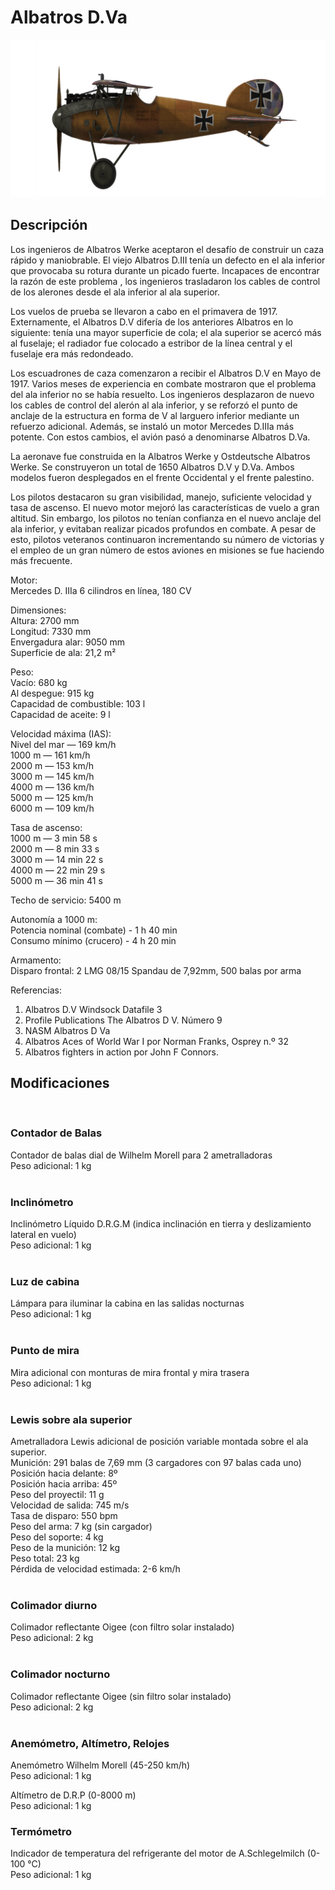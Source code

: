 # Albatros D.Va  
  
![albatrosd5](../images/albatrosd5.png)  
  
## Descripción  
  
Los ingenieros de Albatros Werke aceptaron el desafío de construir un caza rápido y maniobrable. El viejo Albatros D.III tenía un defecto en el ala inferior que provocaba su rotura durante un picado fuerte. Incapaces de encontrar la razón de este problema , los ingenieros trasladaron los cables de control de los alerones desde el ala inferior al ala superior.  
  
Los vuelos de prueba se llevaron a cabo en el primavera de 1917. Externamente, el Albatros D.V difería de los anteriores Albatros en lo siguiente: tenía una mayor superficie de cola; el ala superior se acercó más al fuselaje; el radiador fue colocado a estribor de la línea central y el fuselaje era más redondeado.  
  
Los escuadrones de caza comenzaron a recibir el Albatros D.V en Mayo de 1917. Varios meses de experiencia en combate mostraron que el problema del ala inferior no se había resuelto. Los ingenieros desplazaron de nuevo los cables de control del alerón al ala inferior, y se reforzó el punto de anclaje de la estructura en forma de V al larguero inferior mediante un refuerzo adicional. Además, se instaló un motor Mercedes D.IIIa más potente. Con estos cambios, el avión pasó a denominarse Albatros D.Va.  
  
La aeronave fue construida en la Albatros Werke y Ostdeutsche Albatros Werke. Se construyeron un total de 1650 Albatros D.V y D.Va. Ambos modelos fueron desplegados en el frente Occidental y el frente palestino.  
  
Los pilotos destacaron su gran visibilidad, manejo, suficiente velocidad y tasa de ascenso. El nuevo motor mejoró las características de vuelo a gran altitud. Sin embargo, los pilotos no tenían confianza en el nuevo anclaje del ala inferior, y evitaban realizar picados profundos en combate. A pesar de esto, pilotos veteranos continuaron incrementando su número de victorias y el empleo de un gran número de estos aviones en misiones se fue haciendo más frecuente.  
  
  
Motor:  
Mercedes D. IIIa 6 cilindros en línea, 180 CV  
  
Dimensiones:  
Altura: 2700 mm  
Longitud: 7330 mm  
Envergadura alar: 9050 mm  
Superficie de ala: 21,2 m²  
  
Peso:  
Vacío: 680 kg  
Al despegue: 915 kg  
Capacidad de combustible: 103 l  
Capacidad de aceite: 9 l  
  
Velocidad máxima (IAS):  
Nivel del mar — 169 km/h  
1000 m — 161 km/h  
2000 m — 153 km/h  
3000 m — 145 km/h  
4000 m — 136 km/h  
5000 m — 125 km/h  
6000 m — 109 km/h  
  
Tasa de ascenso:  
1000 m —  3 min 58 s  
2000 m —  8 min 33 s  
3000 m — 14 min 22 s  
4000 m — 22 min 29 s  
5000 m — 36 min 41 s  
  
Techo de servicio: 5400 m  
  
Autonomía a 1000 m:  
Potencia nominal (combate) - 1 h 40 min  
Consumo mínimo (crucero) - 4 h 20 min  
  
Armamento:  
Disparo frontal: 2 LMG 08/15 Spandau de 7,92mm, 500 balas por arma  
  
Referencias:  
1) Albatros D.V  Windsock Datafile 3  
2) Profile Publications The Albatros D V. Número 9  
3) NASM Albatros D Va  
4) Albatros Aces of World War I por Norman Franks, Osprey n.º 32  
5) Albatros fighters in action por John F Connors.  
  
## Modificaciones  
  ﻿
  
### Contador de Balas  
  
Contador de balas dial de Wilhelm Morell para 2 ametralladoras  
Peso adicional: 1 kg  
  ﻿
  
### Inclinómetro  
  
Inclinómetro Líquido D.R.G.M (indica inclinación en tierra y deslizamiento lateral en vuelo)  
Peso adicional: 1 kg  
  ﻿
  
### Luz de cabina  
  
Lámpara para iluminar la cabina en las salidas nocturnas  
Peso adicional: 1 kg  
  ﻿
  
### Punto de mira  
  
Mira adicional con monturas de mira frontal y mira trasera  
Peso adicional: 1 kg  
  ﻿
  
### Lewis sobre ala superior  
  
Ametralladora Lewis adicional de posición variable montada sobre el ala superior.  
Munición: 291 balas de 7,69 mm (3 cargadores con 97 balas cada uno)  
Posición hacia delante: 8º  
Posición hacia arriba: 45º  
Peso del proyectil: 11 g  
Velocidad de salida: 745 m/s  
Tasa de disparo: 550 bpm  
Peso del arma: 7 kg (sin cargador)  
Peso del soporte: 4 kg  
Peso de la munición: 12 kg  
Peso total: 23 kg  
Pérdida de velocidad estimada: 2-6 km/h  
  ﻿
  
### Colimador diurno  
  
Colimador reflectante Oigee (con filtro solar instalado)  
Peso adicional: 2 kg  
  ﻿
  
### Colimador nocturno  
  
Colimador reflectante Oigee (sin filtro solar instalado)  
Peso adicional: 2 kg  
  ﻿
  
### Anemómetro, Altímetro, Relojes  
  
Anemómetro Wilhelm Morell (45-250 km/h)  
Peso adicional: 1 kg  
  
Altímetro de D.R.P (0-8000 m)  
Peso adicional: 1 kg  
  
### Termómetro  
  
Indicador de temperatura del refrigerante del motor de A.Schlegelmilch (0-100 °C)  
Peso adicional: 1 kg  
